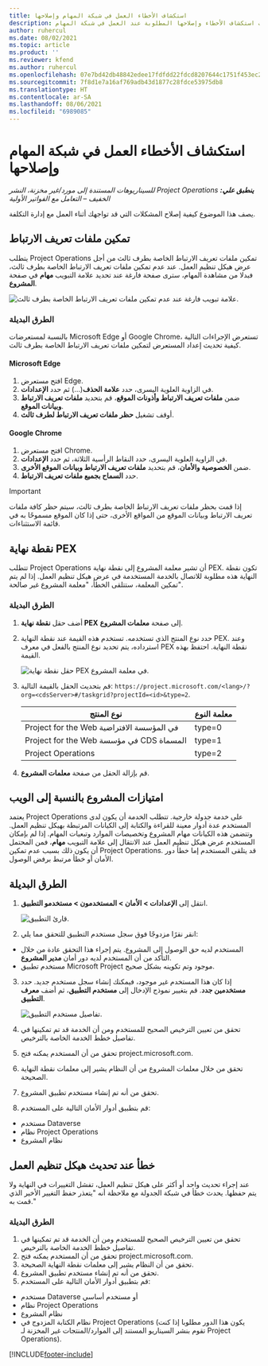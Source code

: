 ```yaml
---
title: استكشاف الأخطاء العمل في شبكة المهام وإصلاحها
description: يوفر هذا الموضوع معلومات استكشاف الأخطاء وإصلاحها المطلوبة عند العمل في شبكة المهام.
author: ruhercul
ms.date: 08/02/2021
ms.topic: article
ms.product: ''
ms.reviewer: kfend
ms.author: ruhercul
ms.openlocfilehash: 07e7bd42db48842edee17fdfdd22fdcd8207644c1751f453ec29c3194aac625e
ms.sourcegitcommit: 7f8d1e7a16af769adb43d1877c28fdce53975db8
ms.translationtype: HT
ms.contentlocale: ar-SA
ms.lasthandoff: 08/06/2021
ms.locfileid: "6989085"
---
```

# <a name="troubleshoot-working-in-the-task-grid"></a>استكشاف الأخطاء العمل في شبكة المهام وإصلاحها 

_**ينطبق علي:** ‏‫Project Operations للسيناريوهات المستندة إلى مورد/غير مخزنة‬، ‏‫النشر الخفيف – التعامل مع الفواتير الأولية‬_

يصف هذا الموضوع كيفية إصلاح المشكلات التي قد تواجهك أثناء العمل مع إدارة التكلفة.

## <a name="enable-cookies"></a>تمكين ملفات تعريف الارتباط

يتطلب Project Operations تمكين ملفات تعريف الارتباط الخاصة بطرف ثالث من أجل عرض هيكل تنظيم العمل. عند عدم تمكين ملفات تعريف الارتباط الخاصة بطرف ثالث، فبدلا من مشاهدة المهام، سترى صفحة فارغة عند تحديد علامة التبويب **مهام** في صفحة **المشروع**.

![علامة تبويب فارغة عند عدم تمكين ملفات تعريف الارتباط الخاصة بطرف ثالث.](media/blankschedule.png)


### <a name="workaround"></a>الطرق البديلة
بالنسبة لمستعرضات Microsoft Edge أو Google Chrome، تستعرض الإجراءات التالية كيفية تحديث إعداد المستعرض لتمكين ملفات تعريف الارتباط الخاصة بطرف ثالث.

#### <a name="microsoft-edge"></a>Microsoft Edge

1. افتح مستعرض Edge.
2. في الزاوية العلوية اليسرى، حدد **علامة الحذف**(...) ثم حدد **الإعدادات**.
3. ضمن **ملفات تعريف الارتباط وأذونات الموقع**، قم بتحديد **ملفات تعريف الارتباط وبيانات الموقع**.
4. أوقف تشغيل **حظر ملفات تعريف الارتباط لطرف ثالث**.

#### <a name="google-chrome"></a>Google Chrome

1. افتح مستعرض Chrome.
2. في الزاوية العلوية اليسرى، حدد النقاط الرأسية الثلاثة، ثم حدد **الإعدادات**.
3. ضمن **الخصوصية والأمان**، قم بتحديد **ملفات تعريف الارتباط وبيانات الموقع الأخرى**.
4. حدد **السماح بجميع ملفات تعريف الارتباط**.

> [!IMPORTANT]
> إذا قمت بحظر ملفات تعريف الارتباط الخاصة بطرف ثالث، سيتم حظر كافة ملفات تعريف الارتباط وبيانات الموقع من المواقع الأخرى، حتى إذا كان الموقع مسموحًا به في قائمة الاستثناءات.

## <a name="pex-endpoint"></a>نقطة نهاية PEX

تتطلب Project Operations أن تشير معلمة المشروع إلى نقطة نهاية PEX. تكون نقطة النهاية هذه مطلوبة للاتصال بالخدمة المستخدمة في عرض هيكل تنظيم العمل. إذا لم يتم تمكين المعلمة، ستتلقى الخطأ، "معلمة المشروع غير صالحة". 

### <a name="workaround"></a>الطرق البديلة

1. أضف حقل **نقطة نهاية PEX** إلى صفحة **معلمات المشروع**.
2. حدد نوع المنتج الذي تستخدمه. تستخدم هذه القيمة عند نقطة النهاية PEX. وعند استرداده، يتم تحديد نوع المنتج بالفعل في معرف PEX نقطة النهاية. احتفظ بهذه القيمة. 
   
    ![حقل نقطة نهاية PEX في معلمة المشروع.](media/pex-endpoint.png)

3. قم بتحديث الحقل بالقيمة التالية: `https://project.microsoft.com/<lang>/?org=<cdsServer>#/taskgrid?projectId=<id>&type=2`.

   
   | نوع المنتج                         | معلمة النوع |
   |--------------------------------------|----------------|
   | Project for the Web في المؤسسة الافتراضية   | type=0         |
   | Project for the Web في مؤسسة CDS المسماة | type=1         |
   | Project Operations                   | type=2         |
   
4. قم بإزالة الحقل من صفحة **معلمات المشروع**.

## <a name="privileges-for-project-for-the-web"></a>امتيازات المشروع بالنسبة إلى الويب

يعتمد Project Operations على خدمة جدولة خارجية. تتطلب الخدمة أن يكون لدى المستخدم عدة أدوار معينة للقراءة والكتابة إلى الكيانات المرتبطة بهيكل تنظيم العمل. وتتضمن هذه الكيانات مهام المشروع وتخصيصات الموارد وتبعيات المهام. إذا لم بإمكان المستخدم عرض هيكل تنظيم العمل عند الانتقال إلى علامة التبويب **مهام**، فمن المحتمل أن يكون ذلك بسبب عدم تمكين Project Operations. قد يتلقى المستخدم إما خطأ دور الأمان أو خطأ مرتبط برفض الوصول.


## <a name="workaround"></a>الطرق البديلة

1. انتقل إلى **الإعدادات > الأمان > المستخدمون > مستخدمو التطبيق**.  

   ![قارئ التطبيق.](media/applicationuser.jpg)
   
2. انقر نقرًا مزدوجًا فوق سجل مستخدم التطبيق للتحقق مما يلي:

 - المستخدم لديه حق الوصول إلى المشروع. يتم إجراء هذا التحقق عادة من خلال التأكد من أن المستخدم لديه دور أمان **مدير المشروع**.
 - مستخدم تطبيق Microsoft Project موجود وتم تكوينه بشكل صحيح.
 
3. إذا كان هذا المستخدم غير موجود، فيمكنك إنشاء سجل مستخدم جديد. حدد **مستخدمين جدد**. قم بتغيير نموذج الإدخال إلى **مستخدم التطبيق**، ثم أضف **معرف التطبيق**.

   ![تفاصيل مستخدم التطبيق.](media/applicationuserdetails.jpg)

4. تحقق من تعيين الترخيص الصحيح للمستخدم ومن أن الخدمة قد تم تمكينها في تفاصيل خطط الخدمة الخاصة بالترخيص.
5. تحقق من أن المستخدم يمكنه فتح project.microsoft.com.
6. تحقق من خلال معلمات المشروع من أن النظام يشير إلى معلمات نقطة النهاية الصحيحة.
7. تحقق من أنه تم إنشاء مستخدم تطبيق المشروع.
8. قم بتطبيق أدوار الأمان التالية على المستخدم:

  - مستخدم Dataverse
  - نظام Project Operations
  - نظام المشروع

## <a name="error-when-updating-the-work-breakdown-structure"></a>خطأ عند تحديث هيكل تنظيم العمل

عند إجراء تحديث واحد أو أكثر على هيكل تنظيم العمل، تفشل التغييرات في النهاية ولا يتم حفظها. يحدث خطأ في شبكة الجدولة مع ملاحظة أنه "يتعذر حفظ التغيير الأخير الذي قمت به."

### <a name="workaround"></a>الطرق البديلة

1. تحقق من تعيين الترخيص الصحيح للمستخدم ومن أن الخدمة قد تم تمكينها في تفاصيل خطط الخدمة الخاصة بالترخيص.
2. تحقق من أن المستخدم يمكنه فتح project.microsoft.com.
3. تحقق من أن النظام يشير إلى معلمات نقطة النهاية الصحيحة.
4. تحقق من أنه تم إنشاء مستخدم تطبيق المشروع.
5. قم بتطبيق أدوار الأمان التالية على المستخدم:
  
  - مستخدم Dataverse أو مستخدم أساسي
  - نظام Project Operations
  - نظام المشروع
  - نظام الكتابة المزدوج في Project Operations (يكون هذا الدور مطلوبا إذا كنت تقوم بنشر السيناريو المستند إلى الموارد/المنتجات غير المخزنة لـ Project Operations).


[!INCLUDE[footer-include](../includes/footer-banner.md)]
